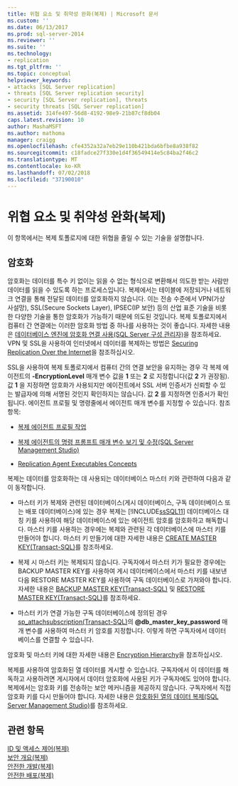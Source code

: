 ```yaml
---
title: 위협 요소 및 취약성 완화(복제) | Microsoft 문서
ms.custom: ''
ms.date: 06/13/2017
ms.prod: sql-server-2014
ms.reviewer: ''
ms.suite: ''
ms.technology:
- replication
ms.tgt_pltfrm: ''
ms.topic: conceptual
helpviewer_keywords:
- attacks [SQL Server replication]
- threats [SQL Server replication security]
- security [SQL Server replication], threats
- security threats [SQL Server replication]
ms.assetid: 314fe497-56d8-4192-98e9-21b87cf8db04
caps.latest.revision: 10
author: MashaMSFT
ms.author: mathoma
manager: craigg
ms.openlocfilehash: cfe4352a32a7eb29e110b421bda6bfbe8a938f82
ms.sourcegitcommit: c18fadce27f330e1d4f36549414e5c84ba2f46c2
ms.translationtype: MT
ms.contentlocale: ko-KR
ms.lasthandoff: 07/02/2018
ms.locfileid: "37190010"
---
```

# <a name="threat-and-vulnerability-mitigation-replication"></a>위협 요소 및 취약성 완화(복제)
  이 항목에서는 복제 토폴로지에 대한 위협을 줄일 수 있는 기술을 설명합니다.  
  
## <a name="encryption"></a>암호화  
 암호화는 데이터를 특수 키 없이는 읽을 수 없는 형식으로 변환해서 의도한 받는 사람만 데이터를 읽을 수 있도록 하는 프로세스입니다. 복제에서는 테이블에 저장되거나 네트워크 연결을 통해 전달된 데이터를 암호화하지 않습니다. 이는 전송 수준에서 VPN(가상 사설망), SSL(Secure Sockets Layer), IPSEC(IP 보안) 등의 산업 표준 기술을 비롯한 다양한 기술을 통한 암호화가 가능하기 때문에 의도된 것입니다. 복제 토폴로지에서 컴퓨터 간 연결에는 이러한 암호화 방법 중 하나를 사용하는 것이 좋습니다. 자세한 내용은 [데이터베이스 엔진에 암호화 연결 사용&#40;SQL Server 구성 관리자&#41;](../../../database-engine/configure-windows/enable-encrypted-connections-to-the-database-engine.md)을 참조하세요. VPN 및 SSL을 사용하여 인터넷에서 데이터를 복제하는 방법은 [Securing Replication Over the Internet](securing-replication-over-the-internet.md)을 참조하십시오.  
  
 SSL을 사용하여 복제 토폴로지에서 컴퓨터 간의 연결 보안을 유지하는 경우 각 복제 에이전트의 **-EncryptionLevel** 매개 변수 값을 **1** 또는 **2** 로 지정합니다(값 **2** 가 권장됨). 값 **1** 을 지정하면 암호화가 사용되지만 에이전트에서 SSL 서버 인증서가 신뢰할 수 있는 발급자에 의해 서명된 것인지 확인하지는 않습니다. 값 **2** 를 지정하면 인증서가 확인됩니다. 에이전트 프로필 및 명령줄에서 에이전트 매개 변수를 지정할 수 있습니다. 참조 항목:  
  
-   [복제 에이전트 프로필 작업](../agents/replication-agent-profiles.md)  
  
-   [복제 에이전트의 명령 프롬프트 매개 변수 보기 및 수정&#40;SQL Server Management Studio&#41;](../agents/view-and-modify-replication-agent-command-prompt-parameters.md)  
  
-   [Replication Agent Executables Concepts](../concepts/replication-agent-executables-concepts.md)  
  
 복제는 데이터를 암호화하는 데 사용되는 데이터베이스 마스터 키와 관련하여 다음과 같이 동작합니다.  
  
-   마스터 키가 복제와 관련된 데이터베이스(게시 데이터베이스, 구독 데이터베이스 또는 배포 데이터베이스)에 있는 경우 복제는 [!INCLUDE[ssSQL11](../../../includes/sssql11-md.md)] 데이터베이스 대칭 키를 사용하여 해당 데이터베이스에 있는 에이전트 암호를 암호화하고 해독합니다. 마스터 키를 사용하는 경우에는 복제와 관련된 각 데이터베이스에 마스터 키를 만들어야 합니다. 마스터 키 만들기에 대한 자세한 내용은 [CREATE MASTER KEY&#40;Transact-SQL&#41;](/sql/t-sql/statements/create-master-key-transact-sql)를 참조하세요.  
  
-   복제 시 마스터 키는 복제되지 않습니다. 구독자에서 마스터 키가 필요한 경우에는 BACKUP MASTER KEY를 사용하여 게시 데이터베이스에서 마스터 키를 내보낸 다음 RESTORE MASTER KEY를 사용하여 구독 데이터베이스로 가져와야 합니다. 자세한 내용은 [BACKUP MASTER KEY&#40;Transact-SQL&#41;](/sql/t-sql/statements/backup-master-key-transact-sql) 및 [RESTORE MASTER KEY&#40;Transact-SQL&#41;](/sql/t-sql/statements/restore-master-key-transact-sql)를 참조하세요.  
  
-   마스터 키가 연결 가능한 구독 데이터베이스에 정의된 경우 [sp_attachsubscription&#40;Transact-SQL&#41;](/sql/relational-databases/system-stored-procedures/sp-attachsubscription-transact-sql)의 **@db_master_key_password** 매개 변수를 사용하여 마스터 키 암호를 지정합니다. 이렇게 하면 구독자에서 데이터베이스를 연결할 수 있습니다.  
  
 암호화 및 마스터 키에 대한 자세한 내용은 [Encryption Hierarchy](../../security/encryption/encryption-hierarchy.md)을 참조하십시오.  
  
 복제를 사용하여 암호화된 열 데이터를 게시할 수 있습니다. 구독자에서 이 데이터를 해독하고 사용하려면 게시자에서 데이터 암호화에 사용된 키가 구독자에도 있어야 합니다. 복제에서는 암호화 키를 전송하는 보안 메커니즘을 제공하지 않습니다. 구독자에서 직접 암호화 키를 다시 만들어야 합니다. 자세한 내용은 [암호화된 열의 데이터 복제&#40;SQL Server Management Studio&#41;](replicate-data-in-encrypted-columns-sql-server-management-studio.md)를 참조하세요.  
  
## <a name="see-also"></a>관련 항목  
 [ID 및 액세스 제어&#40;복제&#41;](identity-and-access-control-replication.md)   
 [보안 개요&#40;복제&#41;](security-overview-replication.md)   
 [안전한 개발&#40;복제&#41;](secure-development-replication.md)   
 [안전한 배포&#40;복제&#41;](secure-deployment-replication.md)  
  
  
